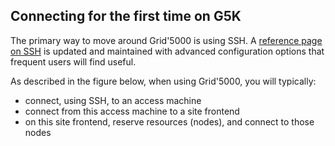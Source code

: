 ## Connecting for the first time on G5K

The primary way to move around Grid'5000 is using SSH. A [reference page on SSH](https://www.grid5000.fr/w/SSH) is updated and maintained with advanced configuration options that frequent users will find useful.

As described in the figure below, when using Grid'5000, you will typically:
- connect, using SSH, to an access machine
- connect from this access machine to a site frontend
- on this site frontend, reserve resources (nodes), and connect to those nodes
